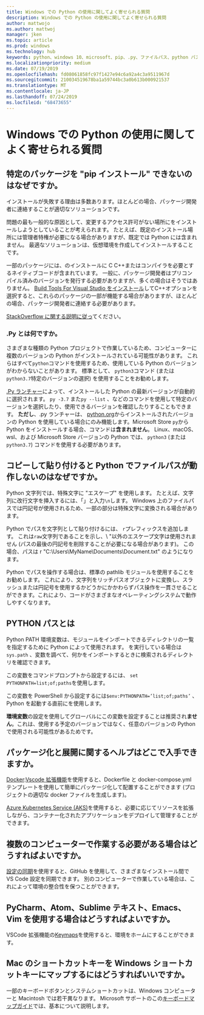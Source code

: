 ```yaml
---
title: Windows での Python の使用に関してよく寄せられる質問
description: Windows での Python の使用に関してよく寄せられる質問
author: mattwojo
ms.author: mattwoj
manager: jken
ms.topic: article
ms.prod: windows
ms.technology: hub
keywords: python、windows 10、microsoft、pip、.py、ファイルパス、python パス、python デプロイ、python パッケージ
ms.localizationpriority: medium
ms.date: 07/19/2019
ms.openlocfilehash: fd08061858fc97f1427e94c6a92a4c3a9511967d
ms.sourcegitcommit: 210034519678ba1a59744bc3a0b613b000921537
ms.translationtype: MT
ms.contentlocale: ja-JP
ms.lasthandoff: 07/24/2019
ms.locfileid: "68473655"
---
```

# <a name="frequently-asked-questions-about-using-python-on-windows"></a>Windows での Python の使用に関してよく寄せられる質問

## <a name="why-cant-i-pip-install-a-certain-package"></a>特定のパッケージを "pip インストール" できないのはなぜですか。

インストールが失敗する理由は多数あります。ほとんどの場合、パッケージ開発者に連絡することが適切なソリューションです。

問題の最も一般的な原因として、変更するアクセス許可がない場所にをインストールしようとしていることが考えられます。 たとえば、既定のインストール場所には管理者特権が必要になる場合がありますが、既定では Python には含まれません。 最適なソリューションは、仮想環境を作成してインストールすることです。

一部のパッケージには、のインストールに C C++またはコンパイラを必要とするネイティブコードが含まれています。 一般に、パッケージ開発者はプリコンパイル済みのバージョンを発行する必要がありますが、多くの場合はそうではありません。 [Build Tools For Visual Studio をインストール](https://visualstudio.microsoft.com/downloads/#build-tools-for-visual-studio-2019)してC++オプションを選択すると、これらのパッケージの一部が機能する場合がありますが、ほとんどの場合、パッケージ開発者に連絡する必要があります。

[StackOverflow に関する説明に従っ](https://stackoverflow.com/questions/4750806/how-do-i-install-pip-on-windows/12476379)てください。

### <a name="what-is-pyexe"></a>.Py とは何ですか。

さまざまな種類の Python プロジェクトで作業しているため、コンピューターに複数のバージョンの Python がインストールされている可能性があります。 これらはすべて`python`コマンドを使用するため、使用している Python のバージョンがわからないことがあります。 標準として、 `python3`コマンド (または`python3.7`特定のバージョンの選択) を使用することをお勧めします。

[.Py ランチャー](https://docs.python.org/3/using/windows.html#launcher)によって、インストールした Python の最新バージョンが自動的に選択されます。 `py -3.7` また`py --list` 、などのコマンドを使用して特定のバージョンを選択したり、使用できるバージョンを確認したりすることもできます。 **ただし**、.py ランチャーは、 [python.org](https://www.python.org/downloads/windows/)からインストールされたバージョンの Python を使用している場合にのみ機能します。Microsoft Store `py`から Python をインストールする場合、コマンドは**含まれません**。 Linux、macOS、wsl、および Microsoft Store バージョンの Python では、 `python3` (または`python3.7`) コマンドを使用する必要があります。

## <a name="why-dont-file-paths-work-in-python-when-i-copy-paste-them"></a>コピーして貼り付けると Python でファイルパスが動作しないのはなぜですか。

Python 文字列では、特殊文字に "エスケープ" を使用します。 たとえば、文字列に改行文字を挿入するには、「」と入力`\n`します。 Windows 上のファイルパスでは円記号が使用されるため、一部の部分は特殊文字に変換される場合があります。

Python でパスを文字列として貼り付けるには、 `r`プレフィックスを追加します。 これは`raw`文字列であることを示し、\ "以外のエスケープ文字は使用されません (パスの最後の円記号を削除することが必要になる場合があります)。 この場合、パスは r "C:\Users\MyName\Documents\Document.txt" のようになります。

Python でパスを操作する場合は、標準の pathlib モジュールを使用することをお勧めします。 これにより、文字列をリッチパスオブジェクトに変換し、スラッシュまたは円記号を使用するかどうかにかかわらずパス操作を一貫させることができます。これにより、コードがさまざまなオペレーティングシステムで動作しやすくなります。

## <a name="what-is-pythonpath"></a>PYTHON パスとは

Python PATH 環境変数は、モジュールをインポートできるディレクトリの一覧を指定するために Python によって使用されます。 を実行している場合は`sys.path` 、変数を調べて、何かをインポートするときに検索されるディレクトリを確認できます。

この変数をコマンドプロンプトから設定するには、 `set PYTHONPATH=list;of;paths`を使用します。

この変数を PowerShell から設定するには`$env:PYTHONPATH=’list;of;paths’` 、Python を起動する直前にを使用します。

**環境変数**の設定を使用してグローバルにこの変数を設定することは推奨され**ません**。これは、使用する予定のバージョンではなく、任意のバージョンの Python で使用される可能性があるためです。

## <a name="where-can-i-find-help-with-packaging-and-deployment"></a>パッケージ化と展開に関するヘルプはどこで入手できますか。

[Docker](https://code.visualstudio.com/docs/azure/docker):[Vscode 拡張機能](https://code.visualstudio.com/docs/azure/docker)を使用すると、Dockerfile と docker-compose.yml テンプレートを使用して簡単にパッケージ化して配置することができます (プロジェクトの適切な docker ファイルを生成します)。

[Azure Kubernetes Service (AKS)](https://docs.microsoft.com/azure/aks/)を使用すると、必要に応じてリソースを拡張しながら、コンテナー化されたアプリケーションをデプロイして管理することができます。

## <a name="what-if-i-need-to-work-across-different-machines"></a>複数のコンピューターで作業する必要がある場合はどうすればよいですか。

[設定の同期](https://marketplace.visualstudio.com/items?itemName=Shan.code-settings-sync)を使用すると、GitHub を使用して、さまざまなインストール間で VS Code 設定を同期できます。 別のコンピューターで作業している場合は、これによって環境の整合性を保つことができます。

## <a name="what-if-im-used-to-using-pycharm-atom-sublime-text-emacs-or-vim"></a>PyCharm、Atom、Sublime テキスト、Emacs、Vim を使用する場合はどうすればよいですか。

VSCode 拡張機能の[Keymaps](https://marketplace.visualstudio.com/search?target=VSCode&category=Keymaps&sortBy=Downloads)を使用すると、環境をホームにすることができます。

## <a name="how-do-mac-shortcut-keys-map-to-windows-shortcut-keys"></a>Mac のショートカットキーを Windows ショートカットキーにマップするにはどうすればいいですか。

一部のキーボードボタンとシステムショートカットは、Windows コンピューターと Macintosh では若干異なります。 Microsoft サポートのこの[キーボードマップガイド](https://support.microsoft.com/help/970299/keyboard-mappings-using-a-pc-keyboard-on-a-macintosh)では、基本について説明します。
